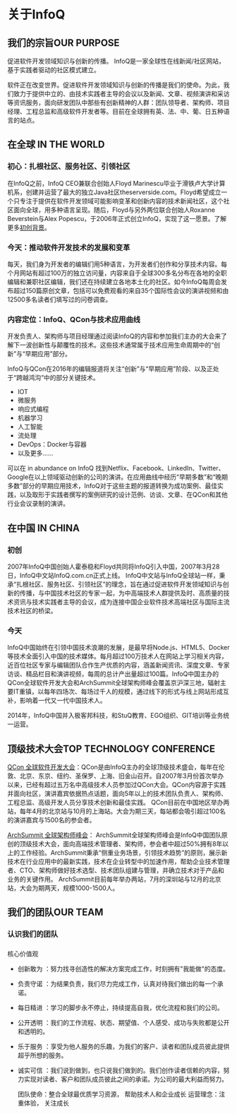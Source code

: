 # 关于InfoQ

## 我们的宗旨OUR PURPOSE


促进软件开发领域知识与创新的传播。 InfoQ是一家全球性在线新闻\/社区网站，基于实践者驱动的社区模式建立。


软件正在改变世界。促进软件开发领域知识与创新的传播是我们的使命。为此，我们致力于提供中立的、由技术实践者主导的会议以及新闻、文章、视频演讲和采访等资讯服务，面向研发团队中那些有创新精神的人群：团队领导者、架构师、项目经理、工程总监和高级软件开发者等。目前在全球拥有英、法、中、葡、日五种语言的站点。


## 在全球 IN THE WORLD


### 初心：扎根社区、服务社区、引领社区


在InfoQ之前，InfoQ CEO兼联合创始人Floyd Marinescu毕业于滑铁卢大学计算机系，创建并运营了最大的独立Java社区theserverside.com。Floyd希望成立一个只专注于提供在软件开发领域可能影响变革和创新内容的技术新闻社区，这个社区面向全球，用多种语言呈现。随后，Floyd与另外两位联合创始人Roxanne Beverstein与Alex Popescu，于2006年正式创立InfoQ，实现了这一愿景。了解更多[初创背景](http://www.infoq.com/about-us)。  


### 今天：推动软件开发技术的发展和变革


每天，我们身为开发者的编辑们用5种语言，为开发者们创作和分享技术内容。每个月网站有超过100万的独立访问量，内容来自于全球300多名分布在各地的全职编辑和兼职社区编辑，我们还在持续建立各地本土化的社区。如今InfoQ每周会发布超过150篇原创文章，包括可以免费观看的来自35个国际性会议的演讲视频和由12500多名读者们填写过的问卷调查。


### 内容定位：InfoQ、QCon与技术应用曲线


开发负责人、架构师与项目经理通过阅读InfoQ的内容和参加我们主办的大会来了解下一波创新性与颠覆性的技术。这些技术通常属于技术应用生命周期中的“创新”与“早期应用”部分。

InfoQ与QCon在2016年的编辑报道将关注“创新”与“早期应用”阶段、以及正处于“跨越鸿沟”中的部分关键技术。


* IOT
* 微服务
* 响应式编程
* 机器学习
* 人工智能
* 流处理
* DevOps：Docker与容器
* 以及更多......


可以在 in abundance on InfoQ 找到Netflix、Facebook、LinkedIn、Twitter、Google在以上领域驱动创新的公司的演讲。在应用曲线中经历“早期多数”和“晚期多数”部分的早期应用技术，InfoQ对于这些主题的报道转换为成功案例、最佳实践，以及取形于实践者撰写的案例研究的设计范例、访谈、文章、在QCon和其他行业会议录制的演讲。


## 在中国 IN CHINA


### 初创

2007年InfoQ中国创始人霍泰稳和Floyd共同将InfoQ引入中国，2007年3月28日，InfoQ中文站InfoQ.com.cn正式上线。
InfoQ中文站与InfoQ全球站一样，秉承“扎根社区、服务社区、引领社区”的理念，旨在通过促进软件开发领域知识与创新的传播，与中国技术社区的专家一起，为中高端技术人群提供及时、高质量的技术资讯与技术实践者主导的会议，成为连接中国企业软件技术高端社区与国际主流技术社区的桥梁。


### 今天


InfoQ中国始终在引领中国技术浪潮的发展，是最早将Node.js、HTML5、Docker等技术全面引入中国的技术媒体。每月超过100万技术人在网站上学习相关内容，近百位社区专家与编辑团队合作生产优质的内容，涵盖新闻资讯、深度文章、专家访谈、精品栏目和演讲视频，每周的总计产出量超过100篇。InfoQ中国主办的QCon全球软件开发大会和ArchSummit全球架构师峰会覆盖京沪深三地，辐射主要IT重镇，以每年四场次、每场过千人的规模，通过线下的形式与线上网站形成互补，影响着一代又一代中国技术人。


2014年，InfoQ中国并入极客邦科技，和StuQ教育、EGO组织、GIT培训等业务统一运营。


## 顶级技术大会TOP TECHNOLOGY CONFERENCE


[QCon 全球软件开发大会](http://www.qconferences.com/)：QCon是由InfoQ主办的全球顶级技术盛会，每年在伦敦、北京、东京、纽约、圣保罗、上海、旧金山召开。自2007年3月份首次举办以来，已经有超过五万名中高级技术人员参加过QCon大会。QCon内容源于实践并面向社区，演讲嘉宾依据热点话题，面向5年以上的技术团队负责人、架构师、工程总监、高级开发人员分享技术创新和最佳实践。 QCon目前在中国地区举办两站，每年4月的北京站与10月的上海站。大会为期三天，每站都会吸引超过100名的演讲嘉宾与1500名的参会者。

[ArchSummit 全球架构师峰会](http://www.archsummit.com/)： ArchSummit全球架构师峰会是InfoQ中国团队原创的顶级技术大会，面向高端技术管理者、架构师，参会者中超过50%拥有8年以上的工作经验。ArchSummit秉承“侧重业务场景，引领技术趋势”的原则，展示新技术在行业应用中的最新实践，技术在企业转型中的加速作用，帮助企业技术管理者、CTO、架构师做好技术选型、技术团队组建与管理，并确立技术对于产品和业务的关键作用。 ArchSummit目前每年举办两站，7月的深圳站与12月的北京站，大会为期两天，规模1000-1500人。


## 我们的团队OUR TEAM


### 认识我们的团队


###        
核心价值观


* 创新敢为：努力找寻创造性的解决方案完成工作，时刻拥有"我能做"的态度。
* 负责守诺：为结果负责，我们尽力完成工作，认真对待我们做出的每一个承诺。
* 每日精进：学习的脚步永不停止，持续提高自我，优化流程和我们的公司。
* 公开透明：我们的工作流程、状态、期望值、个人感受、成功与失败都是公开和透明的。
* 乐于服务：享受为他人服务的乐趣，为我们的客户、读者和团队成员彼此提供超乎所想的服务。
* 诚实可信：我们说到做到，也只说我们做到的。我们创作读者信赖的内容，努力实现对读者、客户和团队成员彼此之间的承诺。为公司的最大利益而努力。

  团队使命：整合全球最优质学习资源，帮助技术人和企业成长
  运营理念：注重体验， 关注成长 


